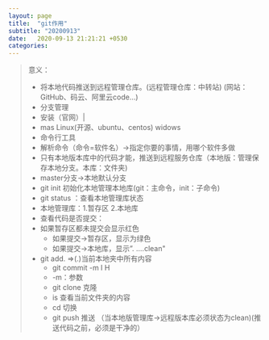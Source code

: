 ```yaml
---
layout: page
title:  "git作用"
subtitle: "20200913"
date:   2020-09-13 21:21:21 +0530
categories:
---
```


>  意义：
> - 将本地代码推送到远程管理仓库。(远程管理仓库：中转站) (网站：GitHub、码云、阿里云code...)
> - 分支管理
> - 安装（官网）|
> -  mas Linux(开源、ubuntu、centos) widows
> - 命令行工具
> - 解析命令（命令=软件名）->指定你要的事情，用哪个软件多做
> - 只有本地版本库中的代码才能，推送到远程服务仓库（本地版：管理保存本地分支。本库：文件夹)
> - master分支->本地默认分支
> - git init 初始化本地管理本地库(git：主命令，init：子命令)
> - git status ：查看本地管理库状态
> - 本地管理库：1.暂存区 2.本地库
> - 查看代码是否提交：
> - 如果暂存区都未提交会显示红色
>     - 如果提交->暂存区，显示为绿色
>     - 如果提交->本地库，显示”. ....clean"
> - git add. =>(.)当前本地夹中所有内容
>     - git commit -m I H
>     - -m：参数
>     - git clone 克隆
>     - is 查看当前文件夹的内容
>     - cd 切换
>     - git push 推送  （当本地版管理库->远程版本库必须状态为clean)(推送代码之前，必须是干净的）